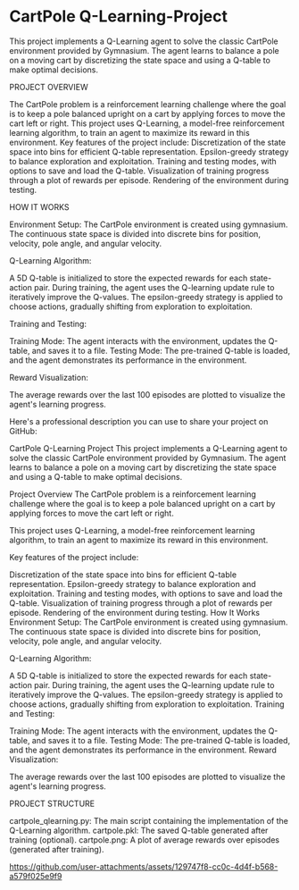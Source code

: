 # CartPole Q-Learning-Project
This project implements a Q-Learning agent to solve the classic CartPole environment provided by Gymnasium. The agent learns to balance a pole on a moving cart by discretizing the state space and using a Q-table to make optimal decisions.

PROJECT OVERVIEW

The CartPole problem is a reinforcement learning challenge where the goal is to keep a pole balanced upright on a cart by applying forces to move the cart left or right. This project uses Q-Learning, a model-free reinforcement learning algorithm, to train an agent to maximize its reward in this environment.
Key features of the project include:
Discretization of the state space into bins for efficient Q-table representation.
Epsilon-greedy strategy to balance exploration and exploitation.
Training and testing modes, with options to save and load the Q-table.
Visualization of training progress through a plot of rewards per episode.
Rendering of the environment during testing.

HOW IT WORKS

Environment Setup:
The CartPole environment is created using gymnasium. The continuous state space is divided into discrete bins for position, velocity, pole angle, and angular velocity.

Q-Learning Algorithm:

A 5D Q-table is initialized to store the expected rewards for each state-action pair.
During training, the agent uses the Q-learning update rule to iteratively improve the Q-values.
The epsilon-greedy strategy is applied to choose actions, gradually shifting from exploration to exploitation.

Training and Testing:

Training Mode: The agent interacts with the environment, updates the Q-table, and saves it to a file.
Testing Mode: The pre-trained Q-table is loaded, and the agent demonstrates its performance in the environment.

Reward Visualization:

The average rewards over the last 100 episodes are plotted to visualize the agent's learning progress.


Here's a professional description you can use to share your project on GitHub:

CartPole Q-Learning Project
This project implements a Q-Learning agent to solve the classic CartPole environment provided by Gymnasium. The agent learns to balance a pole on a moving cart by discretizing the state space and using a Q-table to make optimal decisions.

Project Overview
The CartPole problem is a reinforcement learning challenge where the goal is to keep a pole balanced upright on a cart by applying forces to move the cart left or right.

This project uses Q-Learning, a model-free reinforcement learning algorithm, to train an agent to maximize its reward in this environment.

Key features of the project include:

Discretization of the state space into bins for efficient Q-table representation.
Epsilon-greedy strategy to balance exploration and exploitation.
Training and testing modes, with options to save and load the Q-table.
Visualization of training progress through a plot of rewards per episode.
Rendering of the environment during testing.
How It Works
Environment Setup:
The CartPole environment is created using gymnasium. The continuous state space is divided into discrete bins for position, velocity, pole angle, and angular velocity.

Q-Learning Algorithm:

A 5D Q-table is initialized to store the expected rewards for each state-action pair.
During training, the agent uses the Q-learning update rule to iteratively improve the Q-values.
The epsilon-greedy strategy is applied to choose actions, gradually shifting from exploration to exploitation.
Training and Testing:

Training Mode: The agent interacts with the environment, updates the Q-table, and saves it to a file.
Testing Mode: The pre-trained Q-table is loaded, and the agent demonstrates its performance in the environment.
Reward Visualization:

The average rewards over the last 100 episodes are plotted to visualize the agent's learning progress.

PROJECT STRUCTURE

cartpole_qlearning.py: The main script containing the implementation of the Q-Learning algorithm.
cartpole.pkl: The saved Q-table generated after training (optional).
cartpole.png: A plot of average rewards over episodes (generated after training).

https://github.com/user-attachments/assets/129747f8-cc0c-4d4f-b568-a579f025e9f9

